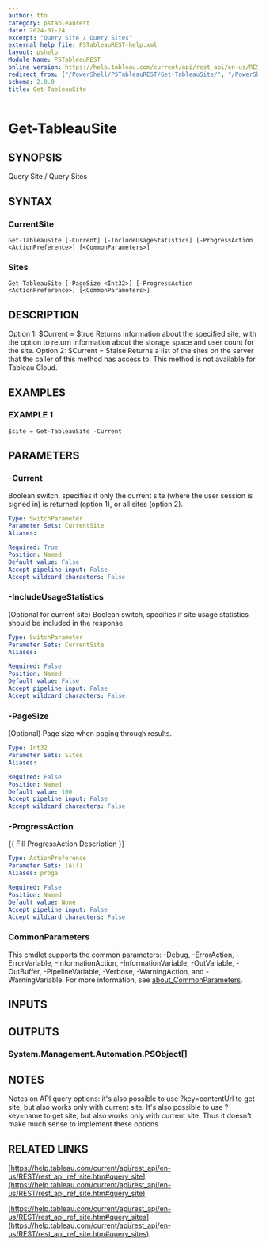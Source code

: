 ```yaml
---
author: tto
category: pstableaurest
date: 2024-01-24
excerpt: "Query Site / Query Sites"
external help file: PSTableauREST-help.xml
layout: pshelp
Module Name: PSTableauREST
online version: https://help.tableau.com/current/api/rest_api/en-us/REST/rest_api_ref_site.htm#query_site
redirect_from: ["/PowerShell/PSTableauREST/Get-TableauSite/", "/PowerShell/PSTableauREST/get-tableausite/", "/PowerShell/get-tableausite/"]
schema: 2.0.0
title: Get-TableauSite
---
```


# Get-TableauSite

## SYNOPSIS
Query Site / Query Sites

## SYNTAX

### CurrentSite
```
Get-TableauSite [-Current] [-IncludeUsageStatistics] [-ProgressAction <ActionPreference>] [<CommonParameters>]
```

### Sites
```
Get-TableauSite [-PageSize <Int32>] [-ProgressAction <ActionPreference>] [<CommonParameters>]
```

## DESCRIPTION
Option 1: $Current = $true
Returns information about the specified site, with the option to return information about the storage space and user count for the site.
Option 2: $Current = $false
Returns a list of the sites on the server that the caller of this method has access to.
This method is not available for Tableau Cloud.

## EXAMPLES

### EXAMPLE 1
```
$site = Get-TableauSite -Current
```

## PARAMETERS

### -Current
Boolean switch, specifies if only the current site (where the user session is signed in) is returned (option 1), or all sites (option 2).

```yaml
Type: SwitchParameter
Parameter Sets: CurrentSite
Aliases:

Required: True
Position: Named
Default value: False
Accept pipeline input: False
Accept wildcard characters: False
```

### -IncludeUsageStatistics
(Optional for current site)
Boolean switch, specifies if site usage statistics should be included in the response.

```yaml
Type: SwitchParameter
Parameter Sets: CurrentSite
Aliases:

Required: False
Position: Named
Default value: False
Accept pipeline input: False
Accept wildcard characters: False
```

### -PageSize
(Optional) Page size when paging through results.

```yaml
Type: Int32
Parameter Sets: Sites
Aliases:

Required: False
Position: Named
Default value: 100
Accept pipeline input: False
Accept wildcard characters: False
```

### -ProgressAction
{{ Fill ProgressAction Description }}

```yaml
Type: ActionPreference
Parameter Sets: (All)
Aliases: proga

Required: False
Position: Named
Default value: None
Accept pipeline input: False
Accept wildcard characters: False
```

### CommonParameters
This cmdlet supports the common parameters: -Debug, -ErrorAction, -ErrorVariable, -InformationAction, -InformationVariable, -OutVariable, -OutBuffer, -PipelineVariable, -Verbose, -WarningAction, and -WarningVariable. For more information, see [about_CommonParameters](http://go.microsoft.com/fwlink/?LinkID=113216).

## INPUTS

## OUTPUTS

### System.Management.Automation.PSObject[]
## NOTES
Notes on API query options: it's also possible to use ?key=contentUrl to get site, but also works only with current site.
It's also possible to use ?key=name to get site, but also works only with current site.
Thus it doesn't make much sense to implement these options

## RELATED LINKS

[https://help.tableau.com/current/api/rest_api/en-us/REST/rest_api_ref_site.htm#query_site](https://help.tableau.com/current/api/rest_api/en-us/REST/rest_api_ref_site.htm#query_site)

[https://help.tableau.com/current/api/rest_api/en-us/REST/rest_api_ref_site.htm#query_sites](https://help.tableau.com/current/api/rest_api/en-us/REST/rest_api_ref_site.htm#query_sites)

